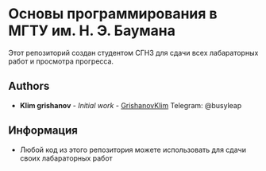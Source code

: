 # Основы программирования в МГТУ им. Н. Э. Баумана

Этот репозиторий создан студентом СГН3 для сдачи всех лабараторных работ и просмотра прогресса.

## Authors

* **Klim grishanov** - *Initial work* - [GrishanovKlim](https://github.com/KlimGrishanov)
Telegram: @busyleap

## Информация

- Любой код из этого репозитория можете использовать для сдачи своих лабараторных работ
